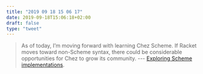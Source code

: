 ```yaml
---
title: "2019 09 18 15 06 17"
date: 2019-09-18T15:06:18+02:00
draft: false
type: "tweet"
---
```

> As of today, I’m moving forward with learning Chez Scheme. If Racket moves toward non-Scheme syntax, there could be considerable opportunities for Chez to grow its community. --- [Exploring Scheme implementations](https://www.travishinkelman.com/post/exploring-scheme-implementations/).
